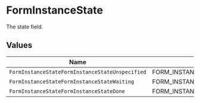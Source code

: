 # FormInstanceState

The state field.


## Values

| Name                                            | Value                                           |
| ----------------------------------------------- | ----------------------------------------------- |
| `FormInstanceStateFormInstanceStateUnspecified` | FORM_INSTANCE_STATE_UNSPECIFIED                 |
| `FormInstanceStateFormInstanceStateWaiting`     | FORM_INSTANCE_STATE_WAITING                     |
| `FormInstanceStateFormInstanceStateDone`        | FORM_INSTANCE_STATE_DONE                        |